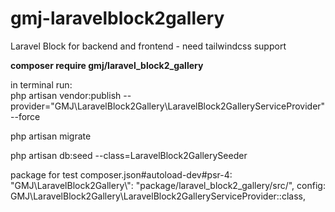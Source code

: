 # gmj-laravelblock2gallery

Laravel Block for backend and frontend - need tailwindcss support

**composer require gmj/laravel_block2_gallery**

in terminal run:<br/>
php artisan vendor:publish --provider="GMJ\LaravelBlock2Gallery\LaravelBlock2GalleryServiceProvider" --force

php artisan migrate

php artisan db:seed --class=LaravelBlock2GallerySeeder

package for test
composer.json#autoload-dev#psr-4: "GMJ\\LaravelBlock2Gallery\\": "package/laravel_block2_gallery/src/",
config: GMJ\LaravelBlock2Gallery\LaravelBlock2GalleryServiceProvider::class,
